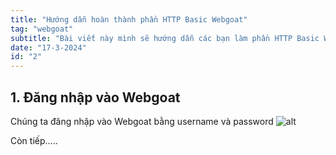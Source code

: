 ```yaml
---
title: "Hướng dẫn hoàn thành phần HTTP Basic Webgoat"
tag: "webgoat"
subtitle: "Bài viết này mình sẽ hướng dẫn các bạn làm phần HTTP Basic Webgoat"
date: "17-3-2024"
id: "2"
---
```


## 1. Đăng nhập vào Webgoat

Chúng ta đăng nhập vào Webgoat bằng username và password
![alt](/images/image.png)

Còn tiếp.....

